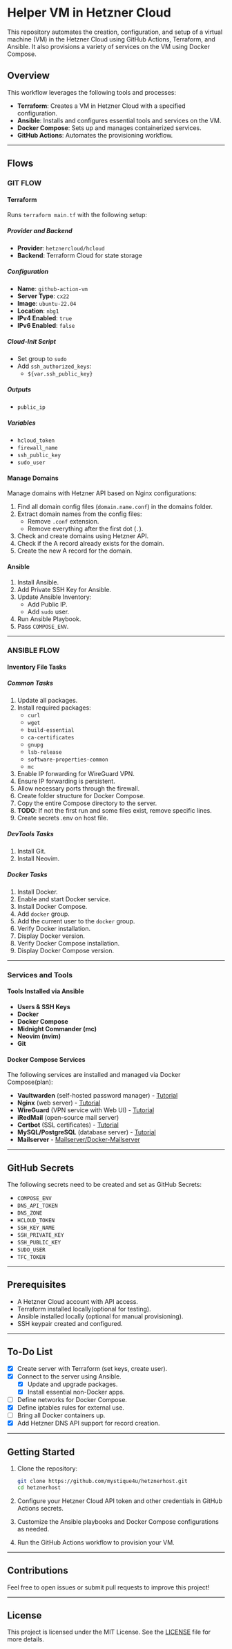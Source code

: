 # Helper VM in Hetzner Cloud

This repository automates the creation, configuration, and setup of a virtual machine (VM) in the Hetzner Cloud using GitHub Actions, Terraform, and Ansible. It also provisions a variety of services on the VM using Docker Compose.

## Overview

This workflow leverages the following tools and processes:

- **Terraform**: Creates a VM in Hetzner Cloud with a specified configuration.
- **Ansible**: Installs and configures essential tools and services on the VM.
- **Docker Compose**: Sets up and manages containerized services.
- **GitHub Actions**: Automates the provisioning workflow.

---

## Flows

### GIT FLOW

#### Terraform

Runs `terraform main.tf` with the following setup:

##### Provider and Backend
- **Provider**: `hetznercloud/hcloud`
- **Backend**: Terraform Cloud for state storage

##### Configuration
- **Name**: `github-action-vm`
- **Server Type**: `cx22`
- **Image**: `ubuntu-22.04`
- **Location**: `nbg1`
- **IPv4 Enabled**: `true`
- **IPv6 Enabled**: `false`

##### Cloud-Init Script
- Set group to `sudo`
- Add `ssh_authorized_keys`:
  - `${var.ssh_public_key}`

##### Outputs
- `public_ip`

##### Variables
- `hcloud_token`
- `firewall_name`
- `ssh_public_key`
- `sudo_user`

#### Manage Domains

Manage domains with Hetzner API based on Nginx configurations:

1. Find all domain config files (`domain.name.conf`) in the domains folder.
2. Extract domain names from the config files:
    - Remove `.conf` extension.
    - Remove everything after the first dot (`.`).
3. Check and create domains using Hetzner API.
4. Check if the A record already exists for the domain.
5. Create the new A record for the domain.

#### Ansible

1. Install Ansible.
2. Add Private SSH Key for Ansible.
3. Update Ansible Inventory:
    - Add Public IP.
    - Add `sudo` user.
4. Run Ansible Playbook.
5. Pass `COMPOSE_ENV`.

---

### ANSIBLE FLOW

#### Inventory File Tasks

##### Common Tasks
1. Update all packages.
2. Install required packages:
    - `curl`
    - `wget`
    - `build-essential`
    - `ca-certificates`
    - `gnupg`
    - `lsb-release`
    - `software-properties-common`
    - `mc`
3. Enable IP forwarding for WireGuard VPN.
4. Ensure IP forwarding is persistent.
5. Allow necessary ports through the firewall.
6. Create folder structure for Docker Compose.
7. Copy the entire Compose directory to the server.
8. **TODO**: If not the first run and some files exist, remove specific lines.
9. Create secrets .env on host file.

##### DevTools Tasks
1. Install Git.
2. Install Neovim.

##### Docker Tasks
1. Install Docker.
2. Enable and start Docker service.
3. Install Docker Compose.
4. Add `docker` group.
5. Add the current user to the `docker` group.
6. Verify Docker installation.
7. Display Docker version.
8. Verify Docker Compose installation.
9. Display Docker Compose version.

---

### Services and Tools

#### Tools Installed via Ansible
- **Users & SSH Keys**
- **Docker**
- **Docker Compose**
- **Midnight Commander (mc)**
- **Neovim (nvim)**
- **Git**

#### Docker Compose Services
The following services are installed and managed via Docker Compose(plan):

- **Vaultwarden** (self-hosted password manager) - [Tutorial](https://github.com/vineethmn/vaultwarden-docker-compose/tree/main)
- **Nginx** (web server) - [Tutorial](https://xiahua.pages.dev/nginx-certbot-docker/)
- **WireGuard** (VPN service with Web UI) - [Tutorial](https://github.com/linuxserver/docker-wireguard)
- **iRedMail** (open-source mail server)
- **Certbot** (SSL certificates) - [Tutorial](https://xiahua.pages.dev/nginx-certbot-docker/)
- **MySQL/PostgreSQL** (database server) - [Tutorial](https://tecadmin.net/using-mysql-with-docker-compose/)
- **Mailserver** - [Mailserver/Docker-Mailserver](https://github.com/mailserver/docker-mailserver)

---

## GitHub Secrets

The following secrets need to be created and set as GitHub Secrets:

- `COMPOSE_ENV`
- `DNS_API_TOKEN`
- `DNS_ZONE`
- `HCLOUD_TOKEN`
- `SSH_KEY_NAME`
- `SSH_PRIVATE_KEY`
- `SSH_PUBLIC_KEY`
- `SUDO_USER`
- `TFC_TOKEN`

---

## Prerequisites

- A Hetzner Cloud account with API access.
- Terraform installed locally(optional for testing).
- Ansible installed locally (optional for manual provisioning).
- SSH keypair created and configured.

---

## To-Do List

- [x] Create server with Terraform (set keys, create user).
- [x] Connect to the server using Ansible.
    - [x] Update and upgrade packages.
    - [x] Install essential non-Docker apps.
- [ ] Define networks for Docker Compose.
- [x] Define iptables rules for external use.
- [ ] Bring all Docker containers up.
- [x] Add Hetzner DNS API support for record creation.

---

## Getting Started

1. Clone the repository:
    ```bash
    git clone https://github.com/mystique4u/hetznerhost.git
    cd hetznerhost
    ```

2. Configure your Hetzner Cloud API token and other credentials in GitHub Actions secrets.

3. Customize the Ansible playbooks and Docker Compose configurations as needed.

4. Run the GitHub Actions workflow to provision your VM.

---

## Contributions

Feel free to open issues or submit pull requests to improve this project!

---

## License

This project is licensed under the MIT License. See the [LICENSE](LICENSE) file for more details.
